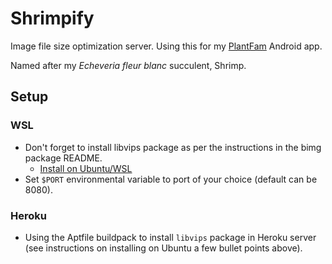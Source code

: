 # Shrimpify

Image file size optimization server. Using this for my [PlantFam](https://github.com/samuel-ping/PlantFam-Android) Android app.

Named after my _Echeveria fleur blanc_ succulent, Shrimp.

## Setup

### WSL

- Don't forget to install libvips package as per the instructions in the bimg package README.
  - [Install on Ubuntu/WSL](https://github.com/libvips/libvips/wiki/Build-for-Ubuntu)
- Set `$PORT` environmental variable to port of your choice (default can be 8080).

### Heroku

- Using the Aptfile buildpack to install `libvips` package in Heroku server (see instructions on installing on Ubuntu a few bullet points above).
